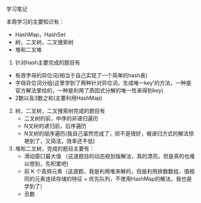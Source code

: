 学习笔记

本周学习的主要知识有：

- HashMap，HashSet
- 树，二叉树，二叉搜索树
- 堆和二叉堆

1.  针对hash主要完成的题目有
   - 有效字母的异位词(相当于自己实现了一个简单的hash表)
   - 字母异位词分组(这里学到了两种针对异位词，生成唯一key'的方法，一种是官方解法里给的，一种是利用了质因式分解的唯一性来得到key)
   - 2数以及3数之和(主要利用HashMap)
2. 树，二叉树，二叉搜索树完成的题目有
   - 二叉树的前，中序的非递归遍历
   - N叉树的递归前，后序遍历
   - N叉树的层序遍历(我自己虽然完成了，但不是很好，被递归方式的解法惊艳到了，又简洁，效率还不低)
3. 堆和二叉树，完成的题目主要有：
   - 滑动窗口最大值 （这道题目的动态规划版解法，真的漂亮，但是真的也难以想到，先积累吧)
   - 前 K 个高频元素（这道题，我是利用堆来解的，但是利用排数数组，值相同的元素连续存储的特征 + 优先队列，不使用HashMap的解法，我也是学到了）
   - 丑数

